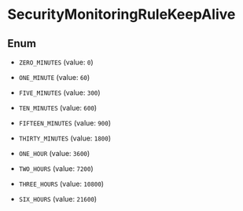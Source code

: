 

# SecurityMonitoringRuleKeepAlive

## Enum


* `ZERO_MINUTES` (value: `0`)

* `ONE_MINUTE` (value: `60`)

* `FIVE_MINUTES` (value: `300`)

* `TEN_MINUTES` (value: `600`)

* `FIFTEEN_MINUTES` (value: `900`)

* `THIRTY_MINUTES` (value: `1800`)

* `ONE_HOUR` (value: `3600`)

* `TWO_HOURS` (value: `7200`)

* `THREE_HOURS` (value: `10800`)

* `SIX_HOURS` (value: `21600`)



